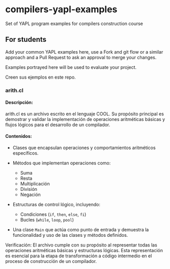 # compilers-yapl-examples
Set of YAPL program examples for compilers construction course

## For students
Add your common YAPL examples here, use a Fork and git flow or a similar approach and a Pull Request to ask an approval to merge your changes.

Examples portrayed here will be used to evaluate your project.

Creen sus ejemplos en este repo.


### arith.cl

#### Descripción:
arith.cl es un archivo escrito en el lenguaje COOL. Su propósito principal es demostrar y validar la implementación de operaciones aritméticas básicas y flujos lógicos para el desarrollo de un compilador.

#### Contenidos:
- Clases que encapsulan operaciones y comportamientos aritméticos específicos.
- Métodos que implementan operaciones como:
  * Suma
  * Resta
  * Multiplicación
  * División
  * Negación
- Estructuras de control lógico, incluyendo:
  * Condiciones (`if`, `then`, `else`, `fi`)
  * Bucles (`while`, `loop`, `pool`)
  
- Una clase `Main` que actúa como punto de entrada y demuestra la funcionalidad y uso de las clases y métodos definidos.

Verificación:
El archivo cumple con su propósito al representar todas las operaciones aritméticas básicas y estructuras lógicas. Esta representación es esencial para la etapa de transformación a código intermedio en el proceso de construcción de un compilador.
